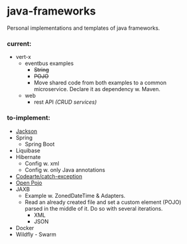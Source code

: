 # java-frameworks
Personal implementations and templates of java frameworks.

### current:
* vert-x
  * eventbus examples
    * ~~String~~
    * ~~POJO~~
    * Move shared code from both examples to a common microservice. Declare it as dependency w. Maven.
  * web
    * rest API _(CRUD services)_
  
### to-implement:
* [Jackson](https://github.com/FasterXML/jackson)
* Spring
  * Spring Boot
* Liquibase
* Hibernate
  * Config w. xml
  * Config w. only Java annotations
* [Codearte/catch-exception](https://github.com/Codearte/catch-exception)
* [Open Pojo](https://github.com/oshoukry/openpojo)
* JAXB  
  * Example w. ZonedDateTime & Adapters.  
  * Read an already created file and set a custom element (POJO) parsed in the middle of it. Do so with several iterations.  
    * XML  
    * JSON
* Docker
* Wildfly - Swarm

